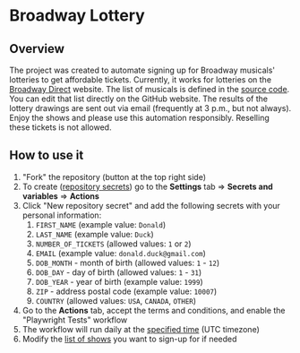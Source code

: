 # Broadway Lottery

## Overview

The project was created to automate signing up for Broadway musicals' lotteries to get affordable tickets. Currently, it works for lotteries on the [Broadway Direct](https://lottery.broadwaydirect.com/) website. The list of musicals is defined in the [source code](/e2e/broadway-direct.spec.ts#L14). You can edit that list directly on the GitHub website. The results of the lottery drawings are sent out via email (frequently at 3 p.m., but not always). Enjoy the shows and please use this automation responsibly. Reselling these tickets is not allowed.

## How to use it

1. "Fork" the repository (button at the top right side)
2. To create ([repository secrets](https://docs.github.com/en/actions/security-guides/using-secrets-in-github-actions#creating-secrets-for-a-repository)) go to the **Settings** tab => **Secrets and variables** => **Actions**
3. Click "New repository secret" and add the following secrets with your personal information:
    1. `FIRST_NAME` (example value: `Donald`)
    2. `LAST_NAME` (example value: `Duck`)
    3. `NUMBER_OF_TICKETS` (allowed values: `1` or `2`)
    4. `EMAIL` (example value: `donald.duck@gmail.com`)
    5. `DOB_MONTH` - month of birth (allowed values: `1` - `12`)
    6. `DOB_DAY` - day of birth (allowed values: `1` - `31`)
    7. `DOB_YEAR` - year of birth (example value: `1999`)
    8. `ZIP` - address postal code (example value: `10007`)
    9. `COUNTRY` (allowed values: `USA`, `CANADA`, `OTHER`)
4. Go to the **Actions** tab, accept the terms and conditions, and enable the "Playwright Tests" workflow
5. The workflow will run daily at the [specified time](/.github/workflows/playwright.yml#L5) (UTC timezone)
6. Modify the [list of shows](/e2e/broadway-direct.spec.ts#L14) you want to sign-up for if needed
